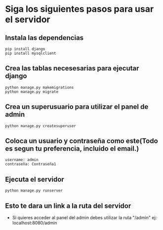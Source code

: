 # Siga los siguientes pasos para usar el servidor
## Instala  las dependencias
    pip install django
    pip install mysqlclient  

## Crea las tablas necesesarias para ejecutar django
    python manage.py makemigrations 
    python manage.py migrate    

## Crea un superusuario para utilizar el panel de admin
    python manage.py createsuperuser 

## Coloca un usuario y contraseña como este(Todo es segun tu preferencia, incluido el email.)
    username: admin
    contraseña: Contraseña1

## Ejecuta el servidor 
    python manage.py runserver

## Esto te dara un link a la ruta del servidor
- Si quieres acceder al panel del admin debes utilizar la ruta "/admin" ej: localhost:8080/admin

